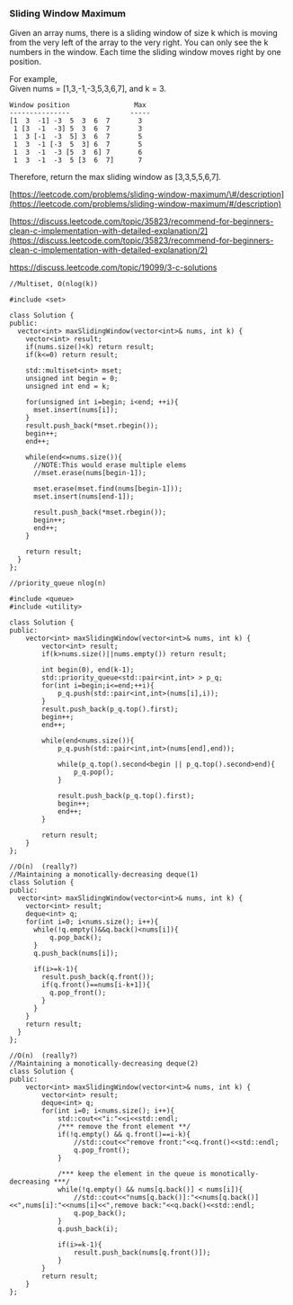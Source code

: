 ### Sliding Window Maximum

Given an array nums, there is a sliding window of size k which is moving from the very left of the array to the very right. You can only see the k numbers in the window. Each time the sliding window moves right by one position.

For example,  
Given nums = \[1,3,-1,-3,5,3,6,7\], and k = 3.

```
Window position                Max
---------------               -----
[1  3  -1] -3  5  3  6  7       3
 1 [3  -1  -3] 5  3  6  7       3
 1  3 [-1  -3  5] 3  6  7       5
 1  3  -1 [-3  5  3] 6  7       5
 1  3  -1  -3 [5  3  6] 7       6
 1  3  -1  -3  5 [3  6  7]      7
```

Therefore, return the max sliding window as \[3,3,5,5,6,7\].

[https://leetcode.com/problems/sliding-window-maximum/\#/description](https://leetcode.com/problems/sliding-window-maximum/#/description)

[https://discuss.leetcode.com/topic/35823/recommend-for-beginners-clean-c-implementation-with-detailed-explanation/2](https://discuss.leetcode.com/topic/35823/recommend-for-beginners-clean-c-implementation-with-detailed-explanation/2)

https://discuss.leetcode.com/topic/19099/3-c-solutions

```
//Multiset, O(nlog(k))

#include <set>

class Solution {
public:
  vector<int> maxSlidingWindow(vector<int>& nums, int k) {
    vector<int> result;
    if(nums.size()<k) return result;
    if(k<=0) return result;

    std::multiset<int> mset;
    unsigned int begin = 0;
    unsigned int end = k;

    for(unsigned int i=begin; i<end; ++i){
      mset.insert(nums[i]);
    }
    result.push_back(*mset.rbegin());
    begin++;
    end++;

    while(end<=nums.size()){
      //NOTE:This would erase multiple elems
      //mset.erase(nums[begin-1]);

      mset.erase(mset.find(nums[begin-1]));
      mset.insert(nums[end-1]);

      result.push_back(*mset.rbegin());
      begin++;
      end++;
    }

    return result;
  }
};
```

```
//priority_queue nlog(n)

#include <queue>
#include <utility>

class Solution {
public:
    vector<int> maxSlidingWindow(vector<int>& nums, int k) {
        vector<int> result;
        if(k>nums.size()||nums.empty()) return result; 
        
        int begin(0), end(k-1);
        std::priority_queue<std::pair<int,int> > p_q;
        for(int i=begin;i<=end;++i){
            p_q.push(std::pair<int,int>(nums[i],i));
        }
        result.push_back(p_q.top().first);
        begin++;
        end++;
        
        while(end<nums.size()){
            p_q.push(std::pair<int,int>(nums[end],end));
            
            while(p_q.top().second<begin || p_q.top().second>end){
                p_q.pop();
            }
            
            result.push_back(p_q.top().first);
            begin++;
            end++;
        }
        
        return result;
    }
};
```

```
//O(n)  (really?)
//Maintaining a monotically-decreasing deque(1)
class Solution {
public:
  vector<int> maxSlidingWindow(vector<int>& nums, int k) {
    vector<int> result;
    deque<int> q;
    for(int i=0; i<nums.size(); i++){
      while(!q.empty()&&q.back()<nums[i]){
          q.pop_back();
      }
      q.push_back(nums[i]);

      if(i>=k-1){
        result.push_back(q.front());
        if(q.front()==nums[i-k+1]){
          q.pop_front();
        }
      }
    }
    return result;
  }
};
```

```
//O(n)  (really?)
//Maintaining a monotically-decreasing deque(2)
class Solution {
public:
    vector<int> maxSlidingWindow(vector<int>& nums, int k) {
        vector<int> result;
        deque<int> q;
        for(int i=0; i<nums.size(); i++){
            std::cout<<"i:"<<i<<std::endl;
            /*** remove the front element **/
            if(!q.empty() && q.front()==i-k){
                //std::cout<<"remove front:"<<q.front()<<std::endl;
                q.pop_front();
            }

            /*** keep the element in the queue is monotically-decreasing ***/
            while(!q.empty() && nums[q.back()] < nums[i]){
                //std::cout<<"nums[q.back()]:"<<nums[q.back()]<<",nums[i]:"<<nums[i]<<",remove back:"<<q.back()<<std::endl;
                q.pop_back();
            }
            q.push_back(i);

            if(i>=k-1){
                result.push_back(nums[q.front()]);
            }
        }
        return result;
    }
};
```



